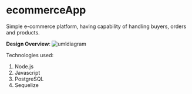 # ecommerceApp
Simple e-commerce platform,  having capability of handling buyers, orders and products.

**Design Overview**:
![umldiagram](https://github.com/DIVYANSHU-CHAUDHARI/ecommerceApp/assets/16619989/22041ad0-29e3-4867-a4d3-90d5dfe19e27)

Technologies used:
1. Node.js
2. Javascript
3. PostgreSQL
4. Sequelize
